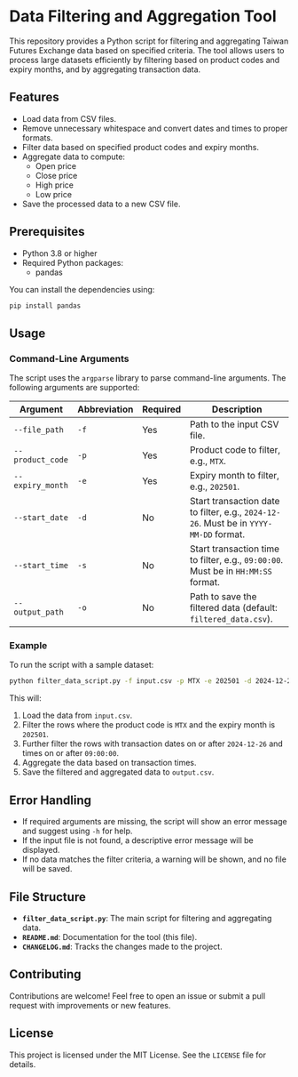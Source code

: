 # Data Filtering and Aggregation Tool

This repository provides a Python script for filtering and aggregating Taiwan Futures Exchange data based on specified criteria. The tool allows users to process large datasets efficiently by filtering based on product codes and expiry months, and by aggregating transaction data.

## Features
- Load data from CSV files.
- Remove unnecessary whitespace and convert dates and times to proper formats.
- Filter data based on specified product codes and expiry months.
- Aggregate data to compute:
  - Open price
  - Close price
  - High price
  - Low price
- Save the processed data to a new CSV file.

## Prerequisites
- Python 3.8 or higher
- Required Python packages:
  - pandas

You can install the dependencies using:
```bash
pip install pandas
```

## Usage
### Command-Line Arguments
The script uses the `argparse` library to parse command-line arguments. The following arguments are supported:

| Argument         | Abbreviation | Required | Description                                      |
|------------------|--------------|----------|--------------------------------------------------|
| `--file_path`    | `-f`         | Yes      | Path to the input CSV file.                     |
| `--product_code` | `-p`         | Yes      | Product code to filter, e.g., `MTX`.            |
| `--expiry_month` | `-e`         | Yes      | Expiry month to filter, e.g., `202501`.         |
| `--start_date`   | `-d`         | No       | Start transaction date to filter, e.g., `2024-12-26`. Must be in `YYYY-MM-DD` format. |
| `--start_time`   | `-s`         | No       | Start transaction time to filter, e.g., `09:00:00`. Must be in `HH:MM:SS` format. |
| `--output_path`  | `-o`         | No       | Path to save the filtered data (default: `filtered_data.csv`). |

### Example
To run the script with a sample dataset:
```bash
python filter_data_script.py -f input.csv -p MTX -e 202501 -d 2024-12-26 -s 09:00:00 -o output.csv
```

This will:
1. Load the data from `input.csv`.
2. Filter the rows where the product code is `MTX` and the expiry month is `202501`.
3. Further filter the rows with transaction dates on or after `2024-12-26` and times on or after `09:00:00`.
4. Aggregate the data based on transaction times.
5. Save the filtered and aggregated data to `output.csv`.

## Error Handling
- If required arguments are missing, the script will show an error message and suggest using `-h` for help.
- If the input file is not found, a descriptive error message will be displayed.
- If no data matches the filter criteria, a warning will be shown, and no file will be saved.

## File Structure
- **`filter_data_script.py`**: The main script for filtering and aggregating data.
- **`README.md`**: Documentation for the tool (this file).
- **`CHANGELOG.md`**: Tracks the changes made to the project.

## Contributing
Contributions are welcome! Feel free to open an issue or submit a pull request with improvements or new features.

## License
This project is licensed under the MIT License. See the `LICENSE` file for details.
